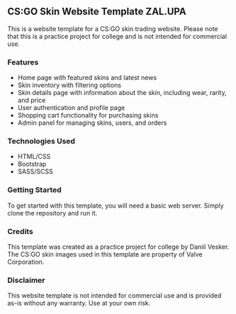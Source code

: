 ## CS:GO Skin Website Template ZAL.UPA

This is a website template for a CS:GO skin trading website. Please note that this is a practice project for college and is not intended for commercial use.

### Features

- Home page with featured skins and latest news
- Skin inventory with filtering options
- Skin details page with information about the skin, including wear, rarity, and price
- User authentication and profile page
- Shopping cart functionality for purchasing skins
- Admin panel for managing skins, users, and orders

### Technologies Used

- HTML/CSS
- Bootstrap
- SASS/SCSS

### Getting Started

To get started with this template, you will need a basic web server. Simply clone the repository and run it.

### Credits

This template was created as a practice project for college by Daniil Vesker. The CS:GO skin images used in this template are property of Valve Corporation.

### Disclaimer

This website template is not intended for commercial use and is provided as-is without any warranty. Use at your own risk.
